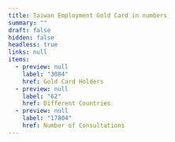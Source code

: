 ```yaml
---
title: Taiwan Employment Gold Card in numbers
summary: ""
draft: false
hidden: false
headless: true
links: null
items:
  - preview: null
    label: "3084"
    href: Gold Card Holders
  - preview: null
    label: "62"
    href: Different Countries
  - preview: null
    label: "17804"
    href: Number of Consultations
---
```

